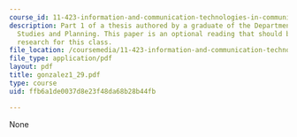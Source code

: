 ```yaml
---
course_id: 11-423-information-and-communication-technologies-in-community-development-spring-2004
description: Part 1 of a thesis authored by a graduate of the Department of Urban
  Studies and Planning. This paper is an optional reading that should be useful in
  research for this class.
file_location: /coursemedia/11-423-information-and-communication-technologies-in-community-development-spring-2004/ffb6a1de0037d8e23f48da68b28b44fb_gonzalez1_29.pdf
file_type: application/pdf
layout: pdf
title: gonzalez1_29.pdf
type: course
uid: ffb6a1de0037d8e23f48da68b28b44fb

---
```

None